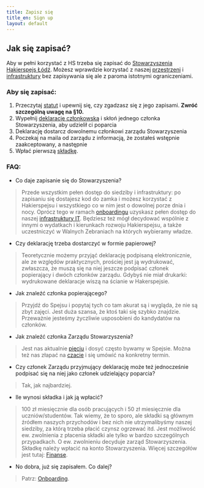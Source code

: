 ```yaml
---
title: Zapisz się
title_en: Sign up
layout: default
---
```


## Jak się zapisać?

Aby w pełni korzystać z HS trzeba się zapisać do [Stowarzyszenia Hakierspejs Łódź](https://github.com/hakierspejs/wiki/wiki/Stowarzyszenie). Możesz wprawdzie  korzystać z naszej [przestrzeni](https://github.com/hakierspejs/wiki/wiki/Miejsce%3A%3AMiejsce) i [infrastruktury](https://github.com/hakierspejs/wiki/wiki/Infrastruktura-IT) bez zapisywania się ale z paroma istotnymi ograniczeniami.

### Aby się zapisać:
1. Przeczytaj [statut](https://statut.hs-ldz.pl/) i  upewnij się, czy zgadzasz się z jego zapisami. **Zwróć szczególną uwagę na §10.**
1. Wypełnij [deklarację członkowską](https://raw.githubusercontent.com/hakierspejs/statut/master/deklaracja/deklaracja.pdf) i skłoń jednego członka Stowarzyszenia, aby  udzielił ci poparcia
1. Deklarację dostarcz dowolnemu członkowi zarządu Stowarzyszenia
1. Poczekaj na maila od zarządu z informacją, że zostałeś wstępnie zaakceptowany, a następnie 
1. Wpłać pierwszą [składkę](https://github.com/hakierspejs/wiki/wiki/Finanse).

### FAQ:
* Co daje zapisanie się do Stowarzyszenia?
>Przede wszystkim pełen dostęp do siedziby i infrastruktury: po zapisaniu się dostajesz kod do zamka i możesz korzystać z Hakierspejsu i wszystkiego co w nim jest o dowolnej porze dnia i nocy. Oprócz tego w ramach [onboardingu](https://github.com/hakierspejs/wiki/wiki/Onboarding) uzyskasz pełen dostęp do naszej [infrastruktury IT](https://github.com/hakierspejs/wiki/wiki/Infrastruktura-IT). Będziesz też mógł decydować wspólnie z innymi o wydatkach i kierunkach rozwoju Hakierspejsu, a także uczestniczyć w Walnych Zebraniach na których wybieramy władze.
* Czy deklarację trzeba dostarczyć w formie papierowej?
>Teoretycznie możemy przyjąć deklarację podpisaną elektronicznie, ale ze względów praktycznych, prościej jest ją wydrukować, zwłaszcza, że muszą się na niej jeszcze podpisać członek popierający i dwóch członków zarządu. Gdybyś nie miał drukarki: wydrukowane deklaracje wiszą na ścianie w Hakerspejsie.
* Jak znaleźć członka popierającego?
>Przyjdź do Spejsu i popytaj tych co tam akurat są i wygląda, że nie są zbyt zajęci. Jest duża szansa, że ktoś taki się szybko znajdzie. Przeważnie jesteśmy życzliwie usposobieni do kandydatów na członków.
* Jak znaleźć członka Zarządu Stowarzyszenia?
>Jest nas aktualnie [pięciu](https://github.com/hakierspejs/wiki/wiki/Stowarzyszenie) i dosyć często bywamy w Spejsie. Można też nas złapać na [czacie](https://github.com/hakierspejs/wiki/wiki/Czaty-HS%C5%81) i się umówić na konkretny termin. 
* Czy członek Zarządu przyjmujący deklarację może też jednocześnie podpisać się na niej jako członek udzielający poparcia?
> Tak, jak najbardziej.
* Ile wynosi składka i jak ją wpłacić?
> 100 zł miesięcznie dla osób pracujących i 50 zł miesięcznie dla uczniów/studentów. Tak wiemy, że to sporo, ale składki są głównym źródłem naszych przychodów i bez nich nie utrzymalibyśmy naszej siedziby, za którą trzeba płacić czynsz ogrzewać itd. Jest możliwość ew. zwolnienia z płacenia składki ale tylko w bardzo szczególnych przypadkach. O ew. zwolnieniu decyduje zarząd Stowarzyszenia. Składkę należy wpłacić na konto Stowarzyszenia. Więcej szczegółów jest tutaj: [Finanse](https://github.com/hakierspejs/wiki/wiki/Finanse).
* No dobra, już się zapisałem. Co dalej?
> Patrz: [Onboarding](https://github.com/hakierspejs/wiki/wiki/Onboarding).






